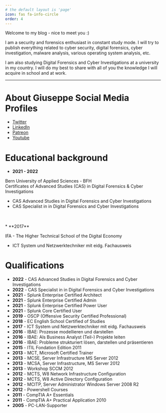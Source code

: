 ```yaml
---
# the default layout is 'page'
icon: fas fa-info-circle
order: 4
---
```


Welcome to my blog - nice to meet you :)

I am a security and forensics enthusiast in constant study mode. I will try to publish everything related to cyber security, digital forensics, cyber investigation, malware analysis, various operating system analysis, etc.

I am also studying Digital Forensics and Cyber Investigations at a university in my country. 
I will do my best to share with all of you the knowledge I will acquire in school and at work.

---

# About Giuseppe Social Media Profiles
* [Twitter](https://twitter.com/foreguards)
* [LinkedIn](https://www.linkedin.com/in/giuseppe-paternicola-7a4b5089)
* [Patreon](https://www.patreon.com/foreguards)
* [Youtube](https://www.youtube.com/c/ForeGuards)


# Educational background
* **2021 - 2022**

Bern University of Applied Sciences - BFH <br>
Certificates of Advanced Studies (CAS) in Digital Forensics & Cyber Investigations

* CAS Advanced Studies in Digital Forensics and Cyber Investigations
* CAS Specialist in in Digital Forensics and Cyber Investigations
<br>
<br>
* **2017**

IFA - The Higher Technical School of the Digital Economy
<br>
* ICT System und Netzwerktechniker mit eidg. Fachausweis

# Qualifications
* **2022** - CAS Advanced Studies in Digital Forensics and Cyber Investigations
* **2022** - CAS Specialist in in Digital Forensics and Cyber Investigations
* **2021** - Splunk Enterprise Certified Architect
* **2021** - Splunk Enterprise Certified Admin
* **2021** - Splunk Enterprise Certified Power User
* **2021** - Splunk Core Certified User
* **2019** - OSCP (Offensive Security Certified Professional)
* **2018** - EC English School Certified of Studies
* **2017** - ICT System und Netzwerktechniker mit eidg. Fachausweis
* **2016** - IBAE: Prozesse modellieren und darstellen
* **2016** - IBAE: Als Business Analyst (Teil-) Projekte leiten
* **2016** - IBAE: Probleme strukturiert lösen, darstellen und präsentieren
* **2015** - ITIL Fondation Edition 2011
* **2013** - MCT, Microsoft Certified Trainer
* **2013** - MCSE, Server Infrastructure MS Server 2012 
* **2013** - MCSA, Server Infrastructure, MS Server 2012 
* **2013** - Workshop SCCM 2012
* **2012** - MCTS, W8 Network Infrastructure Configuration 
* **2012** - MCTS, W8 Active Directory Configuration
* **2012** - MCITP, Server Administrator Windows Server 2008 R2 
* **2012** - Powershell Courses
* **2011** - CompTIA A+ Essentials
* **2011** - CompTIA A+ Practical Application 2010
* **2005** - PC-LAN-Supporter

